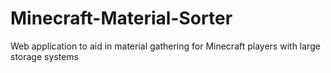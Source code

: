 # Minecraft-Material-Sorter
Web application to aid in material gathering for Minecraft players with large storage systems
